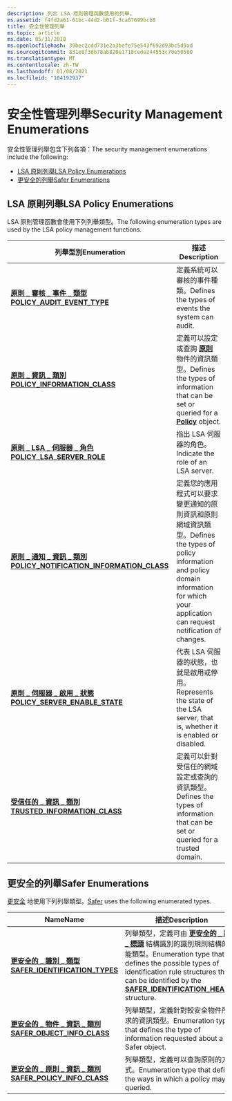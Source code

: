 ```yaml
---
description: 列出 LSA 原則管理函數使用的列舉。
ms.assetid: f4fd2a61-61bc-44d2-b01f-3ca07699bcb8
title: 安全性管理列舉
ms.topic: article
ms.date: 05/31/2018
ms.openlocfilehash: 39bec2cdd731e2a3befe75e543f692d93bc5d9ad
ms.sourcegitcommit: 831e8f3db78ab820e1710cede244553c70e50500
ms.translationtype: MT
ms.contentlocale: zh-TW
ms.lasthandoff: 01/08/2021
ms.locfileid: "104192937"
---
```

# <a name="security-management-enumerations"></a><span data-ttu-id="ae481-103">安全性管理列舉</span><span class="sxs-lookup"><span data-stu-id="ae481-103">Security Management Enumerations</span></span>

<span data-ttu-id="ae481-104">安全性管理列舉包含下列各項：</span><span class="sxs-lookup"><span data-stu-id="ae481-104">The security management enumerations include the following:</span></span>

-   [<span data-ttu-id="ae481-105">LSA 原則列舉</span><span class="sxs-lookup"><span data-stu-id="ae481-105">LSA Policy Enumerations</span></span>](#lsa-policy-enumerations)
-   [<span data-ttu-id="ae481-106">更安全的列舉</span><span class="sxs-lookup"><span data-stu-id="ae481-106">Safer Enumerations</span></span>](#safer-enumerations)

## <a name="lsa-policy-enumerations"></a><span data-ttu-id="ae481-107">LSA 原則列舉</span><span class="sxs-lookup"><span data-stu-id="ae481-107">LSA Policy Enumerations</span></span>

<span data-ttu-id="ae481-108">LSA 原則管理函數會使用下列列舉類型。</span><span class="sxs-lookup"><span data-stu-id="ae481-108">The following enumeration types are used by the LSA policy management functions.</span></span>



| <span data-ttu-id="ae481-109">列舉型別</span><span class="sxs-lookup"><span data-stu-id="ae481-109">Enumeration</span></span>                                                                               | <span data-ttu-id="ae481-110">描述</span><span class="sxs-lookup"><span data-stu-id="ae481-110">Description</span></span>                                                                                                                           |
|-------------------------------------------------------------------------------------------|---------------------------------------------------------------------------------------------------------------------------------------|
| [<span data-ttu-id="ae481-111">**原則 \_ 審核 \_ 事件 \_ 類型**</span><span class="sxs-lookup"><span data-stu-id="ae481-111">**POLICY\_AUDIT\_EVENT\_TYPE**</span></span>](/windows/desktop/api/Ntsecapi/ne-ntsecapi-policy_audit_event_type)                             | <span data-ttu-id="ae481-112">定義系統可以審核的事件種類。</span><span class="sxs-lookup"><span data-stu-id="ae481-112">Defines the types of events the system can audit.</span></span>                                                                                     |
| [<span data-ttu-id="ae481-113">**原則 \_ 資訊 \_ 類別**</span><span class="sxs-lookup"><span data-stu-id="ae481-113">**POLICY\_INFORMATION\_CLASS**</span></span>](/windows/desktop/api/Ntsecapi/ne-ntsecapi-policy_information_class)                            | <span data-ttu-id="ae481-114">定義可以設定或查詢 [**原則**](policy-object.md) 物件的資訊類型。</span><span class="sxs-lookup"><span data-stu-id="ae481-114">Defines the types of information that can be set or queried for a [**Policy**](policy-object.md) object.</span></span>                             |
| [<span data-ttu-id="ae481-115">**原則 \_ LSA \_ 伺服器 \_ 角色**</span><span class="sxs-lookup"><span data-stu-id="ae481-115">**POLICY\_LSA\_SERVER\_ROLE**</span></span>](/windows/desktop/api/Ntsecapi/ne-ntsecapi-policy_lsa_server_role)                               | <span data-ttu-id="ae481-116">指出 LSA 伺服器的角色。</span><span class="sxs-lookup"><span data-stu-id="ae481-116">Indicate the role of an LSA server.</span></span>                                                                                                   |
| [<span data-ttu-id="ae481-117">**原則 \_ 通知 \_ 資訊 \_ 類別**</span><span class="sxs-lookup"><span data-stu-id="ae481-117">**POLICY\_NOTIFICATION\_INFORMATION\_CLASS**</span></span>](/windows/desktop/api/Ntsecapi/ne-ntsecapi-policy_notification_information_class) | <span data-ttu-id="ae481-118">定義您的應用程式可以要求變更通知的原則資訊和原則網域資訊類型。</span><span class="sxs-lookup"><span data-stu-id="ae481-118">Defines the types of policy information and policy domain information for which your application can request notification of changes.</span></span> |
| [<span data-ttu-id="ae481-119">**原則 \_ 伺服器 \_ 啟用 \_ 狀態**</span><span class="sxs-lookup"><span data-stu-id="ae481-119">**POLICY\_SERVER\_ENABLE\_STATE**</span></span>](/windows/desktop/api/Ntsecapi/ne-ntsecapi-policy_server_enable_state)                       | <span data-ttu-id="ae481-120">代表 LSA 伺服器的狀態，也就是啟用或停用。</span><span class="sxs-lookup"><span data-stu-id="ae481-120">Represents the state of the LSA server, that is, whether it is enabled or disabled.</span></span>                                                   |
| [<span data-ttu-id="ae481-121">**受信任的 \_ 資訊 \_ 類別**</span><span class="sxs-lookup"><span data-stu-id="ae481-121">**TRUSTED\_INFORMATION\_CLASS**</span></span>](/windows/desktop/api/Ntsecapi/ne-ntsecapi-trusted_information_class)                          | <span data-ttu-id="ae481-122">定義可以針對受信任的網域設定或查詢的資訊類型。</span><span class="sxs-lookup"><span data-stu-id="ae481-122">Defines the types of information that can be set or queried for a trusted domain.</span></span>                                                     |



 

## <a name="safer-enumerations"></a><span data-ttu-id="ae481-123">更安全的列舉</span><span class="sxs-lookup"><span data-stu-id="ae481-123">Safer Enumerations</span></span>

<span data-ttu-id="ae481-124">[更安全](safer.md) 地使用下列列舉類型。</span><span class="sxs-lookup"><span data-stu-id="ae481-124">[Safer](safer.md) uses the following enumerated types.</span></span>



| <span data-ttu-id="ae481-125">Name</span><span class="sxs-lookup"><span data-stu-id="ae481-125">Name</span></span>                                                               | <span data-ttu-id="ae481-126">描述</span><span class="sxs-lookup"><span data-stu-id="ae481-126">Description</span></span>                                                                                                                                                                                      |
|--------------------------------------------------------------------|--------------------------------------------------------------------------------------------------------------------------------------------------------------------------------------------------|
| [<span data-ttu-id="ae481-127">**更安全的 \_ 識別 \_ 類型**</span><span class="sxs-lookup"><span data-stu-id="ae481-127">**SAFER\_IDENTIFICATION\_TYPES**</span></span>](/windows/desktop/api/WinSafer/ne-winsafer-safer_identification_types) | <span data-ttu-id="ae481-128">列舉類型，定義可由 [**更安全的 \_ 識別 \_ 標頭**](/windows/desktop/api/WinSafer/ns-winsafer-safer_identification_header) 結構識別的識別規則結構的可能類型。</span><span class="sxs-lookup"><span data-stu-id="ae481-128">Enumeration type that defines the possible types of identification rule structures that can be identified by the [**SAFER\_IDENTIFICATION\_HEADER**](/windows/desktop/api/WinSafer/ns-winsafer-safer_identification_header) structure.</span></span> |
| [<span data-ttu-id="ae481-129">**更安全的 \_ 物件 \_ 資訊 \_ 類別**</span><span class="sxs-lookup"><span data-stu-id="ae481-129">**SAFER\_OBJECT\_INFO\_CLASS**</span></span>](/windows/desktop/api/WinSafer/ne-winsafer-safer_object_info_class)      | <span data-ttu-id="ae481-130">列舉類型，定義針對較安全物件所要求的資訊類型。</span><span class="sxs-lookup"><span data-stu-id="ae481-130">Enumeration type that defines the type of information requested about a Safer object.</span></span>                                                                                                            |
| [<span data-ttu-id="ae481-131">**更安全的 \_ 原則 \_ 資訊 \_ 類別**</span><span class="sxs-lookup"><span data-stu-id="ae481-131">**SAFER\_POLICY\_INFO\_CLASS**</span></span>](/windows/desktop/api/WinSafer/ne-winsafer-safer_policy_info_class)      | <span data-ttu-id="ae481-132">列舉類型，定義可以查詢原則的方式。</span><span class="sxs-lookup"><span data-stu-id="ae481-132">Enumeration type that defines the ways in which a policy may be queried.</span></span>                                                                                                                         |



 

 

 



